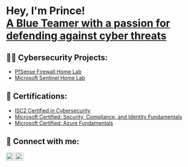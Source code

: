 <h1>Hey, I'm Prince! <br/><a href="https://www.linkedin.com/in/pjohnrhoe/">A Blue Teamer with a passion for defending against cyber threats</a></h1>


<h2>👨‍💻 Cybersecurity Projects:</h2>

  - [PfSense Firewall Home Lab](https://github.com/PJohnrhoe/PfSenseLab)
  - [Microsoft Sentinel Home Lab](https://github.com/PJohnrhoe/MicrosoftSentinelLab)
  
<h2>📄 Certifications:</h2>

  - [ISC2 Certified in Cybersecurity](https://www.credly.com/badges/b94b90ab-09cd-492b-b7e0-b2ac1266caef/linked_in_profile)
  - [Microsoft Certified: Security, Compliance, and Identity Fundamentals](https://www.credly.com/badges/b1b7a743-68e9-40ec-b146-5f69e5afb107/linked_in_profile)
  - [Microsoft Certified: Azure Fundamentals](https://www.credly.com/badges/c917007d-8666-40d7-8982-3c8be03123dc/linked_in_profile)

<h2> 🤳 Connect with me:</h2>


[<img align="left" alt="JoshMadakor | Twitter" width="22px" src="https://cdn.jsdelivr.net/npm/simple-icons@v3/icons/twitter.svg" />][twitter]
[<img align="left" alt="JoshMadakor | LinkedIn" width="22px" src="https://cdn.jsdelivr.net/npm/simple-icons@v3/icons/linkedin.svg" />][linkedin]


[twitter]: https://twitter.com/PJohnrhoe
[linkedin]: https://www.linkedin.com/in/pjohnrhoe/

<!--
**joshmadakor1/joshmadakor1** is a ✨ _special_ ✨ repository because its `README.md` (this file) appears on your GitHub profile.

Here are some ideas to get you started:

- 🔭 I’m currently working on ...
- 🌱 I’m currently learning ...
- 👯 I’m looking to collaborate on ...
- 🤔 I’m looking for help with ...
- 💬 Ask me about ...
- 📫 How to reach me: ...
- 😄 Pronouns: ...
- ⚡ Fun fact: ...
-->
